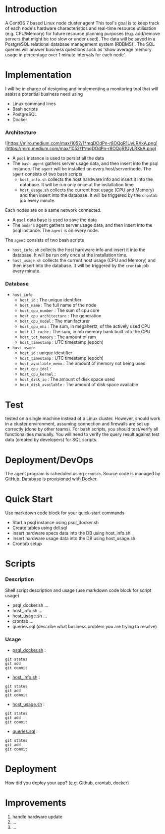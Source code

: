 
# Introduction

A CentOS 7 based Linux node cluster agent
This tool's goal is to keep track of each node's hardware characteristics and real-time resource utilisation (e.g. CPU/Memory) for future resource planning purposes (e.g. add/remove servers that might be too slow or under used). 
The data will be saved in a PostgreSQL relational database management system (RDBMS) . 
The SQL queries will answer business questions such as 'show average memory usage in percentage over 1 minute intervals for each node'.


# Implementation

I will be in charge of designing and implementing a monitoring tool that will assist a potential business need using 
 - Linux command lines
 - Bash scripts
 - PostgreSQL
 - Docker

### **Architecture**

![https://miro.medium.com/max/1052/1*mqDOdPn-r8OQgR1UyLRXkA.png](https://miro.medium.com/max/1052/1*mqDOdPn-r8OQgR1UyLRXkA.png)

- A `psql` instance is used to persist all the data
- The `bash agent` gathers server usage data, and then insert into the psql instance. The `agent` will be installed on every host/server/node. The `agent` consists of two bash scripts
    - `host_info.sh` collects the host hardware info and insert it into the database. It will be run only once at the installation time.
    - `host_usage.sh` collects the current host usage (CPU and Memory) and then insert into the database. It will be triggered by the `crontab` job every minute.


Each nodes are on a same network connected.
- A `psql` data base is used to save the data
- The `node's` agent gathers server usage data, and then insert into the psql instance. The `agent` is on every node. 

The `agent` consists of two bash scripts
- `host_info.sh` collects the host hardware info and insert it into the database. It will be run only once at the installation time.
- `host_usage.sh` collects the current host usage (CPU and Memory) and then insert into the database. It will be triggered by the `crontab` job every minute.

### **Database**
- `host_info`
    - `host_id` : The unique identifier
    - `host_name` : The full name of the node
    - `host_cpu_number` : The sum of cpu core
    - `host_cpu_architecture` : The generation 
    - `host_cpu_model` : The manifacturer
    - `host_cpu_mhz` : The sum, in megahertz, of the actively used CPU
    - `host_L2_cache` : The sum, in mb memory bank built into the CPU
    - `host_tot_memory` : The amount of ram
    - `host_timestamp` : UTC timestamp (epoch)
- `host_usage`
    - `host_id` : unique identifier
    - `host_timestamp` : UTC timestamp (epoch)
    - `host_available_memo` : The amount of memory not being used
    - `host_cpu_idel` :
    - `host_cpu_kernel` :
    - `host_disk_io` : The amount of disk space used
    - `host_disk_available` : The amount of disk space available

# Test

tested on a single machine instead of a Linux cluster. 
However, should work in a cluster environment, assuming connection and firewalls are set up correctly (done by other teams). For bash scripts, you should test/verify all functionalities manually. You will need to verify the query result against test data (created by developers) for SQL scripts.

# Deployment/DevOps

The agent program is scheduled using `crontab`. Source code is managed by GitHub. Database is provisioned with Docker.

# Quick Start
Use markdown code block for your quick-start commands
- Start a psql instance using psql_docker.sh
- Create tables using ddl.sql
- Insert hardware specs data into the DB using host_info.sh
- Insert hardware usage data into the DB using host_usage.sh
- Crontab setup

# Scripts
### **Description**
Shell script description and usage (use markdown code block for script usage)
- psql_docker.sh ...
- host_info.sh ...
- host_usage.sh ...
- crontab ...
- queries.sql (describe what business problem you are trying to resolve)

### **Usage**

- [psql_docker.sh](./README.md) :
 ```
 git status
 git add
 git commit
```
 
- [host_info.sh](./README.md) :
 ```
 git status
 git add
 git commit
```
 
- [host_usage.sh](./README.md) :
 ```
 git status
 git add
 git commit
```
 
- [queries.sql](./README.md) :
 ```
 git status
 git add
 git commit
```
 
# Deployment
How did you deploy your app? (e.g. Github, crontab, docker)

# Improvements
1. handle hardware update 
2. ...
3. ...
